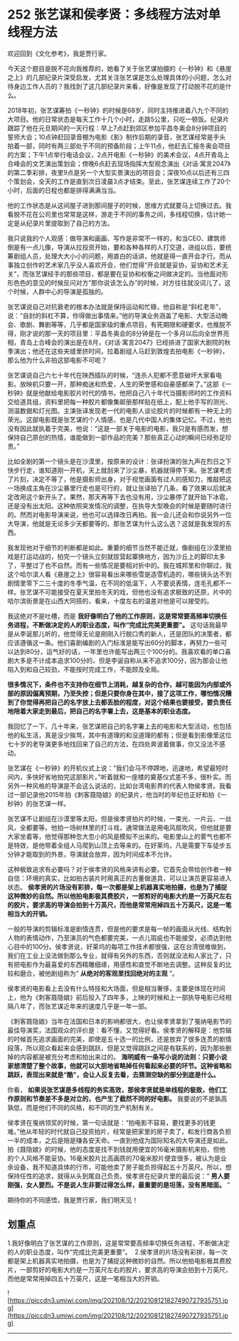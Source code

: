 # 252 张艺谋和侯孝贤：多线程方法对单线程方法

欢迎回到《文化参考》，我是贾行家。

今天这个题目是脱不花向我推荐的，她看了关于张艺谋拍摄的《一秒钟》和《悬崖之上》的几部纪录片深受启发，尤其关注张艺谋是怎么处理具体的小问题，怎么对待身边工作人员的？我找到了这几部纪录片来看，好像是发现了打动脱不花的是什么。

2018年初，张艺谋筹拍《一秒钟》的时候是68岁，同时主持推进着八九个不同的大项目。他的日常状态是每天工作十几个小时，走路5公里，只吃一顿饭。纪录片跟踪了他在元旦期间的一天行程：早上7点赶到郊区参加平昌冬奥会8分钟项目的誓师大会；10点钟赶回录音棚为电影《影》制作后期的录音，张艺谋经常是手头拍着一部，同时有两三部处于不同的预备阶段；上午11点，他赶去汇报冬奥会项目的方案；下午1点举行电话会议，2点开电影《一秒钟》的美术会议，4点开青岛上合峰会的文艺演出策划会；傍晚6点赶去现场指挥大型观念演出《对话·寓言2047》的第二季彩排，夜里9点是另一个大型实景演出的项目会；深夜10点以后还有三四个策划会，全天的工作是直到次日凌晨3点才结束。至此，张艺谋连续工作了20个小时，后面的日程也都是排得满满当当。

他的工作状态是从这间屋子进到那间屋子的时候，思维方式就要马上切换过去。我看脱不花在公司里也常常是这样，游走于不同的事务之间，多线程切换，估计她一定是从纪录片里提取到了自己的方法。

我只说我的个人观感：做导演和画画、写作是非常不一样的，和当CEO、建筑师倒是有一点儿像，导演从拉投资开始，要和各种各样的人打交道，进组以后，要统筹剧组人员，处理大大小小的问题，用直白的话讲，他就是得一直开会才行。而从事独立创作的艺术家几乎没人喜欢开会，他们觉得“开会就是妥协，妥协和艺术无关”，而张艺谋经手的那些项目，都是要在妥协和权衡之间做决定的。当他面对形形色色的意见的时候反问对方“那你说该怎么办”的时候，对方往往就没词儿了，这个时候，人群中心的导演是孤独的。

张艺谋说自己对抗衰老的根本办法就是保持运动和忙碌，他自称是“斜杠老年”，说：“自封的斜杠不算，你得做出事情来。”他的导演业务涵盖了电影、大型活动晚会、歌剧、舞剧等等，几乎都是国家级的重点项目，有死期限和硬要求，也推脱不得，刚才说的那一天的项目里：平昌冬奥会的8分钟是在一个多月以后向全世界亮相，青岛上合峰会的演出是在8月，《对话·寓言2047》已经排进了国家大剧院的秋季演出；他还在这些夹缝里挤时间，拉着剧组人马赶到敦煌去拍电影《一秒钟》，那么他为什么非拍这部电影不可呢？

张艺谋说自己六七十年代在陕西插队的时候，“连杀人犯都不愿意破坏大家看电影。放映机只要一开，那种痴迷和热爱，人生的荣誉感和自豪感都来了。”这部《一秒钟》就是他献给电影胶片时代的情书，他把自己八十年代当摄影师时的工作资料交给道具组，资料里把每一种胶片都像集邮册那样贴在纸上，配上他手写的测光、测温数据和灯光图。主演张译发现老一代的电影人谈论胶片的时候都有一种无上的荣光。这部电影既是张艺谋的个人情感，也是几代中国人的集体记忆。不过，他也没有因此就执着于完美，他说：“这是一部关于电影的电影，我只是有感而发，想保持自己原创的热情，谁能做到一部作品的完美？那些真正心动的瞬间已经弥足珍贵。”

比如全剧的第一个镜头是在沙漠里，按原来的设计：张译扮演的张九声在烈日之下快步行走，谁知道刚一开机，天上就刮来了沙尘暴，机器就得停下来。张艺谋考虑了片刻，决定不等了，他是摄影师出身，对于视觉画面有过人的感知力，推敲把这一场换成主角在沙尘暴里行走也是可行的，就让张译拍了几条，看了效果以后就决定改用这个新开头了。果然，那天再等下去也没有用，沙尘暴停了就开始下冰雹，还是没有出太阳。这种依照突发情况的调整，在执导大型晚会的时候是要随时进行的。然而对电影导演来说，他也可以选择改日再拍。我一会儿还会和你说另外一位大导演，他就是无论多少天都要等的。那张艺谋为什么这么选？这就是我发现的东西。

我发现他对于细节的判断都是如此。重要的细节当然不能迁就，像剧组在沙漠里拍戏是打运动战的，拍完一个镜头立刻就拔营起寨换地方，因为沙丘上的脚印太多了，平整过了也不自然。而有一些情况是要相对折中的。我在城邦里和你聊过，我这个哈尔滨人看《悬崖之上》很容易看出来哪些雪是造雪机造的，哪些镜头达不到剧情里零下二三十度的冬季气温，在不同的低温下，人不要说表情，连毛孔都不一样。张艺谋不可能接受在夏天里拍冬天的戏，但他也没有追求极致的还原，片中的哈尔滨街景是在山西大同搭的，看来，十度左右的温差对他是可以接受的。

我这绝对不是吐槽，而是 **我好像明白了他的工作原则，这是常常要高频率切换任务进程，不断做决定的人的职业态度，叫作“完成比完美更重要”。** 这句话我最早是从李诞那儿听的，他觉得无论是刚刚入行脱口秀的新人，还是团队的决策者，都应该遵循这一条。他们喜剧编剧的入门标准是能写出60分的脚本，再努力一些可以达到80分，运气好的话，一年里也许能写出两三个100分的。我喜欢看的单口喜剧大多是不计成本追求100分的，但是李诞自称从来不追求100分，因为那会让他陷入到和自己较劲，不能按时完成工作，不能顾及全局。

 **很多情况下，条件也不支持你在细节上消耗，越复杂的合作，越可能因为内部或外部的原因偏离预期，乃至失控；但是只要你身在其中，接了这项工作，哪怕情况糟到了你觉得再把自己的名字放上去都丢脸的程度，对这个结果也要接受，要负责任地陪着大家走到最后，把自己的名字署上去，这是基本的职业态度。**

我回忆了一下，几十年来，张艺谋把自己的名字署上去的电影和大型活动，也包括他的私生活，真是没少挨骂，其中有道理的和没道理的都有；但是看到影像里这位七十岁的老导演更多地找回来了自己的方法，在四处奔波着做事，你又没法不感动。

张艺谋在《一秒钟》的开机仪式上说：“我们会马不停蹄地，迅速地，希望最短时间内，多快好省地拍完这部影片。”听着就和一座楼的奠基仪式差不多，很朴实。而另外一种风格的导演是不会这么说话的，比如台湾电影界的代表人物侯孝贤。我看过一部记录他2015年拍《刺客聂隐娘》的纪录片，他当时的年纪也正好和拍《一秒钟》的张艺谋一样。

张艺谋不让剧组在沙漠里等太阳，但是侯孝贤拍片的时候，一束光、一片云、一丝风，全都要等。他拍一场树林里的打斗戏，通常做法是用电风扇吹风，但他就是要大家坐着等，他觉得那种忽大忽小的风是模拟不出来的。电影里山上的雾气也都不是特效，是他带着全组人马爬到山顶上去等来的。在好莱坞，凡是需要下车徒步五分钟才能取到的外景，导演就会放弃，因为时间成本不允许。

这种极致追求有必要吗？对于侯孝贤的风格来讲有必要。它首先会带给创作者一种自信：环境的真实，比如拍古装片时用真正的古董做道具，可以让演员更容易进入状态。 **侯孝贤的片场没有彩排，每一次都是架上机器真实地拍摄，也是为了捕捉这种微妙的自然。所以他拍电影极其费胶片，一部剪好的电影大约是一万英尺左右的胶片，要求高的导演会拍到十万英尺，而他是常常用掉四五十万英尺，这是一笔相当大的开销。**

一般的导演的剪辑标准是剧情连贯，但是他的要求是每一帧的画面从光线、结构到人物的表情动作，乃至演员的气色都要完美，一点儿瑕疵也不能接受，必须达到他心目中的100分。侯孝贤说，好莱坞的每项工作技术都很强，这在台湾很难做到，我们在工业上没法做到那么专业，就得有另外的东西，否则就没法和人家比了，只有把电影作为最喜爱的东西精雕细琢，用感性和直觉不断地去调整。这种反复的比较和磨合，被他剧组称为“ **从绝对的客观里找回绝对的主观** ”。

侯孝贤的电影看上去没有什么特技和大场面，但是相当奢侈，主要是体现在时间上，他为《刺客聂隐娘》前后投入了四年多，上映的时候和上一部执导电影已经相隔八年了，而张艺谋近年来的速度几乎是一年一部。

《刺客聂隐娘》当年在法国和日本的影响都很大，也让侯孝贤拿到了戛纳电影节的最佳导演奖，法国观众的评价是：看不懂，又觉得好看。侯孝贤的解释是：他剪辑的时候首先追求画面的完美，即使是五十选一的比例，还是放弃了很多连贯的剧情段落，所以观众看起来会感到跳跃，但是又觉得跳跃之间是有联系的，因为那些删掉的内容都是被充分考虑和拍出来过的。 **海明威有一条写小说的法则：只要小说家想清楚了整个故事，他就可以大胆地省略掉任何看起来必要的环节。这种省略和跳跃，表现出来就是“酷”，会让人反复去看，去猜测空缺的部分到底是什么。**

你看， **如果说张艺谋是多线程的务实高效，那侯孝贤就是单线程的极致，他们工作原则和节奏差不多是对立的，也产生了截然不同的好电影。** 我要说的不是孰高孰低，而是他们不同的风格，和不同的生产机制有关。

侯孝贤在戛纳领奖的时候，第一句话就是：“拍电影不容易，要找更多的钱更难。”他从年轻的时代就自己投资拍片，经常是把家里的房子卖了，和发行商各负担一半的成本，之后是赔是赚各安天命。一直到他成为国际知名的大导演还是如此。拍《聂隐娘》的时候，他的态度是找不到钱就用便宜的16毫米摄影机来拍，但他的个人风格不能妥协。16毫米胶片比高画质的70毫米胶片便宜很多，被认为是业余设备，我不知道具体的行市，可能他卖了房子能负担得起五十万英尺。所以，想保持任性的追求，就得从头到尾自己负责。侯孝贤在纪录片里的最后说：“ **男人要刚强，女人要烈。不是说人生非要过得怎么样，最重要的是坦荡，没有黑暗面。** ”

期待你的不同感悟，我是贾行家，我们明天见！

## 划重点

1.我好像明白了张艺谋的工作原则，这是常常要高频率切换任务进程，不断做决定的人的职业态度，叫作“完成比完美更重要”。 
2.侯孝贤的片场没有彩排，每一次都是架上机器真实地拍摄，也是为了捕捉这种微妙的自然。所以他拍电影极其费胶片，一部剪好的电影大约是一万英尺左右的胶片，要求高的导演会拍到十万英尺，而他是常常用掉四五十万英尺，这是一笔相当大的开销。

![https://piccdn3.umiwi.com/img/202108/12/202108121827490727935751.jpg](https://piccdn3.umiwi.com/img/202108/12/202108121827490727935751.jpg)

---
